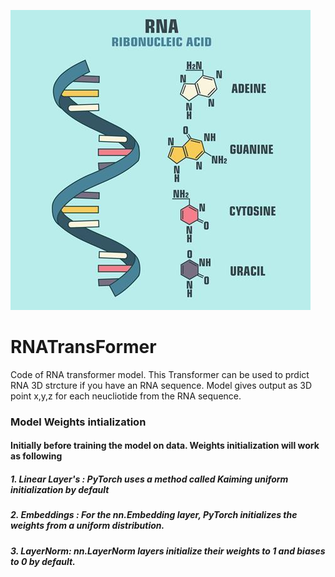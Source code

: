 ![Alt text](image.png)

# RNATransFormer
Code of RNA transformer model. This Transformer can be used to prdict RNA 3D strcture if you have an RNA sequence. Model gives output as 3D point x,y,z for each neucliotide from the RNA sequence.


### Model Weights intialization
#### Initially before training the model on data. Weights initialization will work as following
##### 1. Linear Layer's : PyTorch uses a method called Kaiming uniform initialization by default
##### 2. Embeddings     : For the nn.Embedding layer, PyTorch initializes the weights from a uniform distribution.
##### 3. LayerNorm: nn.LayerNorm layers initialize their weights to 1 and biases to 0 by default.
